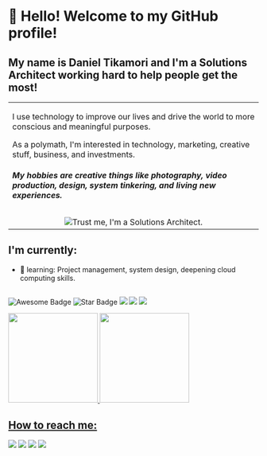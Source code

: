 # 👋 Hello! Welcome to my GitHub profile!
## My name is Daniel Tikamori and I'm a Solutions Architect working hard to help people get the most!

  <p align="right">
<table width="100%">
<tr><td valign="top" width="50%">

I use technology to improve our lives and drive the world to more conscious and meaningful purposes.

As a polymath, I'm interested in technology, marketing, creative stuff, business, and investments.

##### My hobbies are creative things like photography, video production, design, system tinkering, and living new experiences.

##

<div align="center"> 
  <img src="https://media1.tenor.com/m/bQ8yIq1UfvUAAAAd/efficient-efficiency.gif" alt="Trust me, I'm a Solutions Architect. ">
</div>

</td></tr>
</table>
</p>  

## I'm currently:
- 🌱 learning: Project management, system design, deepening cloud computing skills.

##

<p align="left">
<img src="https://cdn.rawgit.com/sindresorhus/awesome/d7305f38d29fed78fa85652e3a63e154dd8e8829/media/badge.svg" alt="Awesome Badge"/>
<img src="https://img.shields.io/static/v1?label=%F0%9F%8C%9F&message=If%20Useful&style=style=flat&color=BC4E99" alt="Star Badge"/>
<a href="https://twitter.com/danieltikamori" ><img src="https://img.shields.io/twitter/follow/danieltikamori.svg?style=social" /></a>
<img src="https://views.whatilearened.today/views/github/danieltikamori/views.svg"> <a href="https://github.com/danieltikamori/"><img src="https://img.shields.io/github/followers/danieltikamori?color=%234CC61E&label=GitHub%20Followers%20%3A"/></a>
</p>

<div>
<a href="https://github.com/danieltikamori">
<img loading="lazy" height="180em" src="https://github-readme-stats.vercel.app/api/top-langs/?username=danieltikamori&layout=compact&langs_count=7&theme=merko"/>
<img loading="lazy" height="180em" src="https://github-readme-stats.vercel.app/api?username=danieltikamori&show_icons=true&theme=merko&include_all_commits=true&count_private=true"/>
</div>


## How to reach me:

<div>
<a href="https://www.youtube.com/@danieltikamori" target="_blank"><img loading="lazy" src="https://img.shields.io/badge/YouTube-FF0000?style=for-the-badge&logo=youtube&logoColor=white" target="_blank"></a>
<a href="https://instagram.com/danieltikamori" target="_blank"><img loading="lazy" src="https://img.shields.io/badge/-Instagram-%23E4405F?style=for-the-badge&logo=instagram&logoColor=white" target="_blank"></a>
<a href = "mailto:daniel@tikamori.com"><img loading="lazy" src="https://img.shields.io/badge/Gmail-D14836?style=for-the-badge&logo=gmail&logoColor=white" target="_blank"></a>
<a href="https://www.linkedin.com/in/danieltikamori" target="_blank"><img loading="lazy" src="https://img.shields.io/badge/-LinkedIn-%230077B5?style=for-the-badge&logo=linkedin&logoColor=white" target="_blank"></a>   
</div>


<!--
**danieltikamori/danieltikamori** is a ✨ _special_ ✨ repository because its `README.md` (this file) appears on your GitHub profile.

Here are some ideas to get you started:

- 🔭 I’m currently working on ...
- 🌱 I’m currently learning ...
- 👯 I’m looking to collaborate on ...
- 🤔 I’m looking for help with ...
- 💬 Ask me about ...
- 📫 How to reach me: ...
- 😄 Pronouns: ...
- ⚡ Fun fact: ...
-->
